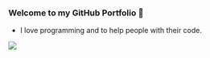 ### Welcome to my GitHub Portfolio 👋

- I love programming and to help people with their code.

<img src ="https://github-readme-stats.vercel.app/api?username=c0br4x-d3v&&show_icons=true&title_color=ffffff&icon_color=bb2acf&text_color=daf7dc&bg_color=151515"> 

<!--
**c0br4x-d3v/c0br4x-d3v** is a ✨ _special_ ✨ repository because its `README.md` (this file) appears on your GitHub profile.

Here are some ideas to get you started:

- 🔭 I’m currently working on ...
- 🌱 I’m currently learning ...
- 👯 I’m looking to collaborate on ...
- 🤔 I’m looking for help with ...
- 💬 Ask me about ...
- 📫 How to reach me: ...
- 😄 Pronouns: ...
- ⚡ Fun fact: ...
-->
